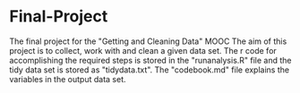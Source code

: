 # Final-Project
The final project for the "Getting and Cleaning Data" MOOC
The aim of this project is to collect, work with and clean a given data set.
The r code for accomplishing the required steps is stored in the "runanalysis.R" file and the tidy data set is stored as "tidydata.txt".
The "codebook.md" file explains the variables in the output data set.

